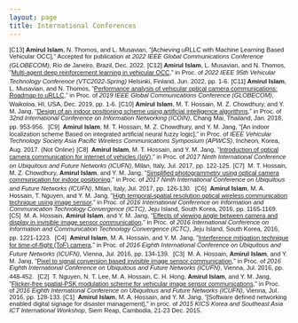 ```yaml
---
layout: page
title: International Conferences
---
```



<span style="font-family:sans-serif; font-size:.8em;"> [C13] **Amirul Islam**, N. Thomos, and L. Musavian, “[Achieving uRLLC with Machine Learning Based Vehicular OCC],” Accepted for publication at _2022 IEEE Global Communications Conference (GLOBECOM)_, Rio de Janeiro, Brazil, Dec. 2022.</span>
<span style="font-family:sans-serif; font-size:.8em;"> [C12] **Amirul Islam**, L. Musavian, and N. Thomos, “[Multi-agent deep reinforcement learning in vehicular OCC](https://ieeexplore.ieee.org/stamp/stamp.jsp?tp=&amp;arnumber=9860869),” in Proc. of _2022 IEEE 95th Vehicular Technology Conference (VTC2022-Spring)_ Helsinki, Finland, Jun. 2022, pp. 1-6.</span>
<span style="font-family:sans-serif; font-size:.8em;"> [C11] **Amirul Islam**, L. Musavian, and N. Thomos, “[Performance analysis of vehicular optical camera communications: Roadmap to uRLLC](https://ieeexplore.ieee.org/document/9013795),” in Proc. of _2019 IEEE Global Communications Conference (GLOBECOM)_, Waikoloa, HI, USA, Dec. 2019, pp. 1-6.</span>
<span style="font-family:sans-serif; font-size:.8em;"> [C10] **Amirul Islam**, M. T. Hossain, M. Z. Chowdhury, and Y. M. Jang, “[Design of an indoor positioning scheme using artificial intelligence algorithms](https://ieeexplore.ieee.org/abstract/document/8343265),” in Proc. of _32nd International Conference on Information Networking (ICOIN)_, Chang Mai, Thailand, Jan. 2018, pp. 953-956. </span>
<span style="font-family:sans-serif; font-size:.8em;"> [C9]  **Amirul Islam**, M. T. Hossain, M. Z. Chowdhury, and Y. M. Jang, "[An indoor localization scheme Based on integrated artificial neural fuzzy logic],” in Proc. of _IEEE Vehicular Technology Society Asia Pacific Wireless Communications Symposium (APWCS)_, Incheon, Korea, Aug. 2017. (Not Online)</span>
<span style="font-family:sans-serif; font-size:.8em;"> [C8]  **Amirul Islam**, M. T. Hossain, and Y. M. Jang, "[Introduction of optical camera communication for internet of vehicles (IoV)](https://ieeexplore.ieee.org/document/7993760)," in Proc. of _2017 Ninth International Conference on Ubiquitous and Future Networks (ICUFN)_, Milan, Italy, Jul. 2017, pp. 122-125.</span>
<span style="font-family:sans-serif; font-size:.8em;"> [C7]  M. T. Hossain, M. Z. Chowdhury, **Amirul Islam**, and Y. M. Jang, "[Simplified photogrammetry using optical camera communication for indoor positioning](https://ieeexplore.ieee.org/document/7993761)," in Proc. of _2017 Ninth International Conference on Ubiquitous and Future Networks (ICUFN)_, Milan, Italy, Jul. 2017, pp. 126-130. </span>
<span style="font-family:sans-serif; font-size:.8em;"> [C6]  **Amirul Islam**, M. A. Hossain, T. Nguyen, and Y. M. Jang, "[High temporal-spatial resolution optical wireless communication technique using image sensor](https://ieeexplore.ieee.org/document/7763396)," in Proc. of _2016 International Conference on Information and Communication Technology Convergence (ICTC)_, Jeju Island, South Korea, 2016, pp. 1165-1169.</span>
<span style="font-family:sans-serif; font-size:.8em;"> [C5]  M. A. Hossain, **Amirul Islam**, and Y. M. Jang, "[Effects of viewing angle between camera and display in invisible image sensor communication](https://ieeexplore.ieee.org/document/7763412)," in Proc. of _2016 International Conference on Information and Communication Technology Convergence (ICTC)_, Jeju Island, South Korea, 2016, pp. 1221-1223. </span>
<span style="font-family:sans-serif; font-size:.8em;"> [C4]  **Amirul Islam**, M. A. Hossain, and Y. M. Jang, "[Interference mitigation technique for time-of-flight (ToF) camera](https://ieeexplore.ieee.org/abstract/document/7537001)," in Proc. of _2016 Eighth International Conference on Ubiquitous and Future Networks (ICUFN)_, Vienna, Jul. 2016, pp. 134-139. </span>
<span style="font-family:sans-serif; font-size:.8em;"> [C3]  M. A. Hossain, **Amirul Islam**, and Y. M. Jang, "[Pixel to signal conversion based invisible image sensor communication](https://ieeexplore.ieee.org/abstract/document/7537068)," in Proc. of _2016 Eighth International Conference on Ubiquitous and Future Networks (ICUFN)_, Vienna, Jul. 2016, pp. 448-452. </span>
<span style="font-family:sans-serif; font-size:.8em;"> [C2]  T. Nguyen, N. T. Lee, M. A. Hossain, C. H. Hong, **Amirul Islam**, and Y. M. Jang, "[Flicker-free spatial-PSK modulation scheme for vehicular image sensor communications](https://ieeexplore.ieee.org/document/7537000)," in Proc. of _2016 Eighth International Conference on Ubiquitous and Future Networks (ICUFN)_, Vienna, Jul. 2016, pp. 128-133. </span>
<span style="font-family:sans-serif; font-size:.8em;"> [C1]  **Amirul Islam**, M. A. Hossain, and Y. M. Jang, "[Software defined networking enabled digital signage for disaster management]," in proc. of _2015 KICS Korea and Southeast Asia ICT International Workshop_, Siem Reap, Cambodia, 21-23 Dec. 2015.</span>
